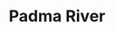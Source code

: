 ---
title: "Padma River"
title_bn: "পদ্মা নদী"
description: "This is the major river of Bangladesh that originates from the Himalaya and enters Bangladesh from India. In Bangladesh it meets with Meghna and got the name Meghna.
The total length of Ganga – Padma river system is about 2600 km. In Bangladesh, the length of Ganga is 258 km, starting with western Border of India to its confluence with Jamuna at Goalandaghat. The Padma is 126 km long, running from Goalandaghat confluence to Chandpur where it joins the Meghna.
This was a mighty one but day by day it is becoming merge. This is due to Farrakah Dam, which was set up in India."
---